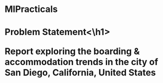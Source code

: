 # MlPracticals
<h1>Problem Statement<\h1>
<p>Report exploring the boarding & accommodation trends in the city of San Diego, California, United States</p>
